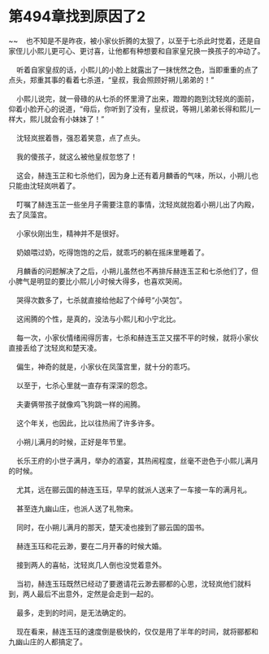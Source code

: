 # 第494章找到原因了2
~~&nbsp;&nbsp;&nbsp;&nbsp;也不知是不是昨夜，被小家伙折腾的太狠了，以至于七杀此时觉着，还是自家侄儿小熙儿更可心、更讨喜，让他都有种想要和自家皇兄换一换孩子的冲动了。<br><br>&nbsp;&nbsp;&nbsp;&nbsp;听着自家皇叔的话，小熙儿的小脸上就露出了一抹恍然之色，当即重重的点了点头，郑重其事的看着七杀道，“皇叔，我会照顾好朔儿弟弟的！”<br><br>&nbsp;&nbsp;&nbsp;&nbsp;小熙儿说完，就一骨碌的从七杀的怀里滑了出来，蹬蹬的跑到沈轻岚的面前，仰着小脸开心的说道，“母后，你听到了没有，皇叔说，等朔儿弟弟长得和熙儿一样大，熙儿就会有小妹妹了！”<br><br>&nbsp;&nbsp;&nbsp;&nbsp;沈轻岚抿着唇，强忍着笑意，点了点头。<br><br>&nbsp;&nbsp;&nbsp;&nbsp;我的傻孩子，就这么被他皇叔忽悠了！<br><br>&nbsp;&nbsp;&nbsp;&nbsp;这会，赫连玉芷和七杀他们，因为身上还有着月麟香的气味，所以，小朔儿也只能由沈轻岚哄着了。<br><br>&nbsp;&nbsp;&nbsp;&nbsp;叮嘱了赫连玉芷一些坐月子需要注意的事情，沈轻岚就抱着小朔儿出了内殿，去了凤藻宫。<br><br>&nbsp;&nbsp;&nbsp;&nbsp;小家伙刚出生，精神并不是很好。<br><br>&nbsp;&nbsp;&nbsp;&nbsp;奶娘喂过奶，吃得饱饱的之后，就乖巧的躺在摇床里睡着了。<br><br>&nbsp;&nbsp;&nbsp;&nbsp;月麟香的问题解决了之后，小朔儿虽然也不再排斥赫连玉芷和七杀他们了，但小脾气是明显的要比小熙儿小时候大得多，也喜欢哭闹。<br><br>&nbsp;&nbsp;&nbsp;&nbsp;哭得次数多了，七杀就直接给他起了个绰号“小哭包”。<br><br>&nbsp;&nbsp;&nbsp;&nbsp;这闹腾的个性，是真的，没法与小熙儿和小宁北比。<br><br>&nbsp;&nbsp;&nbsp;&nbsp;每一次，小家伙情绪闹得厉害，七杀和赫连玉芷又摆不平的时候，就将小家伙直接丢给了沈轻岚和楚天凌。<br><br>&nbsp;&nbsp;&nbsp;&nbsp;偏生，神奇的就是，小家伙在凤藻宫里，就十分的乖巧。<br><br>&nbsp;&nbsp;&nbsp;&nbsp;以至于，七杀心里就一直存有深深的怨念。<br><br>&nbsp;&nbsp;&nbsp;&nbsp;夫妻俩带孩子就像鸡飞狗跳一样的闹腾。<br><br>&nbsp;&nbsp;&nbsp;&nbsp;这个年关，也因此，比以往热闹了许多许多。<br><br>&nbsp;&nbsp;&nbsp;&nbsp;小朔儿满月的时候，正好是年节里。<br><br>&nbsp;&nbsp;&nbsp;&nbsp;长乐王府的小世子满月，举办的酒宴，其热闹程度，丝毫不逊色于小熙儿满月的时候。<br><br>&nbsp;&nbsp;&nbsp;&nbsp;尤其，远在郦云国的赫连玉珏，早早的就派人送来了一车接一车的满月礼。<br><br>&nbsp;&nbsp;&nbsp;&nbsp;甚至连九幽山庄，也派人送了礼物来。<br><br>&nbsp;&nbsp;&nbsp;&nbsp;同时，在小朔儿满月的那天，楚天凌也接到了郦云国的国书。<br><br>&nbsp;&nbsp;&nbsp;&nbsp;赫连玉珏和花云渺，要在二月开春的时候大婚。<br><br>&nbsp;&nbsp;&nbsp;&nbsp;接到两人的喜帖，沈轻岚几人倒也没觉着意外。<br><br>&nbsp;&nbsp;&nbsp;&nbsp;当初，赫连玉珏既然已经动了要邀请花云渺去郦都的心思，沈轻岚他们就料到，两人最后不出意外，定然是会走到一起的。<br><br>&nbsp;&nbsp;&nbsp;&nbsp;最多，走到的时间，是无法确定的。<br><br>&nbsp;&nbsp;&nbsp;&nbsp;现在看来，赫连玉珏的速度倒是极快的，仅仅是用了半年的时间，就将郦都和九幽山庄的人都搞定了。<br><br>
                    

<script>_fwqdsqadxfw()</script>
<div><script>_dfwf1dw();</script></div>
<div><script>_dfwf1agdw();</script></div>
                